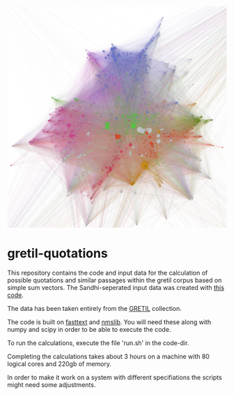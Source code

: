 ![Gretil graph](doc/gretil-small.png)
# gretil-quotations
This repository contains the code and input data for the calculation of possible quotations and similar passages within the gretil corpus based on simple sum vectors. The Sandhi-seperated input data was created with [this code](https://github.com/OliverHellwig/sanskrit/tree/master/papers/2018emnlp).

The data has been taken entirely from the [GRETIL](http://gretil.sub.uni-goettingen.de/) collection.

The code is built on [fasttext](https://github.com/facebookresearch/fastText) and [nmslib](https://github.com/nmslib/nmslib). You will need these along with numpy and scipy in order to be able to execute the code.

To run the calculations, execute the file 'run.sh' in the code-dir. 

Completing the calculations takes about 3 hours on a machine with 80 logical cores and 220gb of memory.

In order to make it work on a system with different specifiations the scripts might need some adjustments. 

